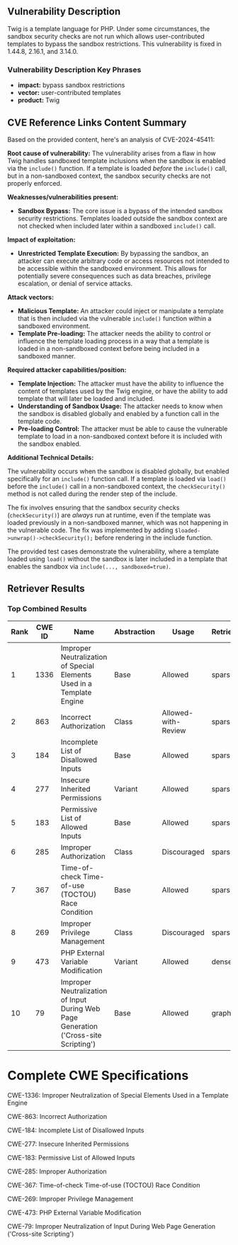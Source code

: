 ## Vulnerability Description
Twig is a template language for PHP. Under some circumstances, the sandbox security checks are not run which allows user-contributed templates to bypass the sandbox restrictions. This vulnerability is fixed in 1.44.8, 2.16.1, and 3.14.0.

### Vulnerability Description Key Phrases
- **impact:** bypass sandbox restrictions
- **vector:** user-contributed templates
- **product:** Twig

## CVE Reference Links Content Summary
Based on the provided content, here's an analysis of CVE-2024-45411:

**Root cause of vulnerability:**
The vulnerability arises from a flaw in how Twig handles sandboxed template inclusions when the sandbox is enabled via the `include()` function. If a template is loaded *before* the `include()` call, but in a non-sandboxed context, the sandbox security checks are not properly enforced.

**Weaknesses/vulnerabilities present:**
- **Sandbox Bypass:** The core issue is a bypass of the intended sandbox security restrictions. Templates loaded outside the sandbox context are not checked when included later within a sandboxed `include()` call.

**Impact of exploitation:**
- **Unrestricted Template Execution:** By bypassing the sandbox, an attacker can execute arbitrary code or access resources not intended to be accessible within the sandboxed environment. This allows for potentially severe consequences such as data breaches, privilege escalation, or denial of service attacks.

**Attack vectors:**
- **Malicious Template:** An attacker could inject or manipulate a template that is then included via the vulnerable `include()` function within a sandboxed environment.
- **Template Pre-loading:** The attacker needs the ability to control or influence the template loading process in a way that a template is loaded in a non-sandboxed context before being included in a sandboxed manner.

**Required attacker capabilities/position:**
- **Template Injection:** The attacker must have the ability to influence the content of templates used by the Twig engine, or have the ability to add template that will later be loaded and included.
- **Understanding of Sandbox Usage:**  The attacker needs to know when the sandbox is disabled globally and enabled by a function call in the template code.
- **Pre-loading Control:** The attacker must be able to cause the vulnerable template to load in a non-sandboxed context before it is included with the sandbox enabled.

**Additional Technical Details:**

The vulnerability occurs when the sandbox is disabled globally, but enabled specifically for an `include()` function call.  If a template is loaded via `load()` before the `include()` call in a non-sandboxed context, the `checkSecurity()` method is not called during the render step of the include.

The fix involves ensuring that the sandbox security checks (`checkSecurity()`) are *always* run at runtime, even if the template was loaded previously in a non-sandboxed manner, which was not happening in the vulnerable code.
The fix was implemented by adding `$loaded->unwrap()->checkSecurity();` before rendering in the include function.

The provided test cases demonstrate the vulnerability, where a template loaded using `load()` without the sandbox is later included in a template that enables the sandbox via `include(..., sandboxed=true)`.

## Retriever Results

### Top Combined Results

| Rank | CWE ID | Name | Abstraction | Usage  | Retrievers | Individual Scores |
|------|--------|------|-------------|-------|------------|-------------------|
| 1 | 1336 | Improper Neutralization of Special Elements Used in a Template Engine | Base | Allowed | sparse | 0.092 |
| 2 | 863 | Incorrect Authorization | Class | Allowed-with-Review | sparse | 0.077 |
| 3 | 184 | Incomplete List of Disallowed Inputs | Base | Allowed | sparse | 0.075 |
| 4 | 277 | Insecure Inherited Permissions | Variant | Allowed | sparse | 0.072 |
| 5 | 183 | Permissive List of Allowed Inputs | Base | Allowed | sparse | 0.071 |
| 6 | 285 | Improper Authorization | Class | Discouraged | sparse | 0.070 |
| 7 | 367 | Time-of-check Time-of-use (TOCTOU) Race Condition | Base | Allowed | sparse | 0.070 |
| 8 | 269 | Improper Privilege Management | Class | Discouraged | sparse | 0.070 |
| 9 | 473 | PHP External Variable Modification | Variant | Allowed | dense | 0.411 |
| 10 | 79 | Improper Neutralization of Input During Web Page Generation ('Cross-site Scripting') | Base | Allowed | graph | 0.003 |



# Complete CWE Specifications

CWE-1336: Improper Neutralization of Special Elements Used in a Template Engine

CWE-863: Incorrect Authorization

CWE-184: Incomplete List of Disallowed Inputs

CWE-277: Insecure Inherited Permissions

CWE-183: Permissive List of Allowed Inputs

CWE-285: Improper Authorization

CWE-367: Time-of-check Time-of-use (TOCTOU) Race Condition

CWE-269: Improper Privilege Management

CWE-473: PHP External Variable Modification

CWE-79: Improper Neutralization of Input During Web Page Generation ('Cross-site Scripting')